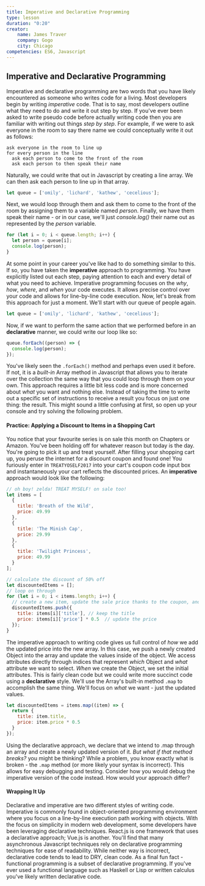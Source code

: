 ```yaml
---
title: Imperative and Declarative Programming
type: lesson
duration: "0:20"
creator:
    name: James Traver
    company: Gogo
    city: Chicago
competencies: ES6, Javascript
---
```


## Imperative and Declarative Programming

Imperative and declarative programming are two words that you have likely encountered as someone who writes code for a living. Most developers begin by writing _imperative_ code. That is to say, most developers outline what they need to do and write it out step by step. If you've ever been asked to write pseudo code before actually writing code then you are familiar with writing out things _step by step_. For example, if we were to ask everyone in the room to say there name we could conceptually write it out as follows:

```
ask everyone in the room to line up
for every person in the line
  ask each person to come to the front of the room
  ask each person to then speak their name
```

Naturally, we could write that out in Javascript by creating a line array. We can then ask each person to line up in that array.

```js
let queue = ['omily', 'lichard', 'kathew', 'cecelious'];
```

Next, we would loop through them and ask them to come to the front of the room by assigning them to a variable named _person_. Finally, we have them speak their name - or in our case, we'll just _console.log()_ their name out as represented by the _person_ variable.

```js
for (let i = 0; i < queue.length; i++) {
  let person = queue[i];
  console.log(person);
}
```

At some point in your career you've like had to do something similar to this. If so, you have taken the **imperative** approach to programming. You have explicitly listed out each step, paying attention to each and every detail of what you need to achieve. Imperative programming focuses on the _why_, _how_, _where_, and _when_ your code executes. It allows precise control over your code and allows for line-by-line code execution. Now, let's break from this approach for just a moment. We'll start with our queue of people again.

```js
let queue = ['omily', 'lichard', 'kathew', 'cecelious'];
```

Now, if we want to perform the same action that we performed before in an **declarative** manner, we could write our loop like so:

```js
queue.forEach((person) => {
  console.log(person);
});
```

You've likely seen the `.forEach()` method and perhaps even used it before. If not, it is a _built-in_ Array method in Javascript that allows you to iterate over the collection the same way that you could loop through them on your own. This approach requires a little bit less code and is more concerned about _what_ you want and nothing else. Instead of taking the time to write out a specific set of instructions to receive a result you focus on just one thing: the result. This might sound a little confusing at first, so open up your console and try solving the following problem.

#### Practice: Applying a Discount to Items in a Shopping Cart

You notice that your favourite series is on sale this month on Chapters or Amazon. You've been holding off for whatever reason but today is the day. You're going to pick it up and treat yourself. After filling your shopping cart up, you peruse the internet for a discount coupon and found one! You furiously enter in `TREATYOSELF2017` into your cart's coupon code input box and instantaneously your cart reflects the discounted prices. An **imperative** approach would look like the following:

```js
// oh boy! zelda! TREAT MYSELF! on sale too!
let items = [
  {
    title: 'Breath of the Wild',
    price: 49.99
  },
  {
    title: 'The Minish Cap',
    price: 29.99
  },
  {
    title: 'Twilight Princess',
    price: 49.99
  }
];

// calculate the discount of 50% off
let discountedItems = [];
// loop on through
for (let i = 0; i < items.length; i++) {
  // create a new item, update the sale price thanks to the coupon, and push into the discountedItems array
  discountedItems.push({
    title: items[i]['title'], // keep the title
    price: items[i]['price'] * 0.5  // update the price
  });
}
```

The imperative approach to writing code gives us full control of _how_ we add the updated price into the new array. In this case, we push a newly created Object into the array and update the values inside of the object. We access attributes directly through indices that represent _which_ Object and _what_ attribute we want to select. _When_ we create the Object, we set the initial attributes. This is fairly clean code but we could write more succinct code using a **declarative** style. We'll use the Array's built-in method `.map` to accomplish the same thing. We'll focus on _what_ we want - just the updated values. 

```js
let discountedItems = items.map((item) => {
  return {
    title: item.title,
    price: item.price * 0.5
  }
});
```

Using the declarative approach, we declare that we intend to .map through an array and create a newly updated version of it. _But what if that method breaks?_ you might be thinking? While a problem, you know exactly what is broken - the `.map` method (or more likely your syntax is incorrect). This allows for easy debugging and testing. Consider how you would debug the imperative version of the code instead. How would your approach differ?

#### Wrapping It Up

Declarative and imperative are two different styles of writing code. Imperative is commonly found in object-oriented programming environment where you focus on a line-by-line execution path working with objects. With the focus on simplicity in modern web development, some developers have been leveraging declarative techniques. React.js is one framework that uses a declarative approach; Vue.js is another. You'll find that many asynchronous Javascript techniques rely on declarative programming techniques for ease of readability. While neither way is incorrect, declarative code tends to lead to DRY, clean code. As a final fun fact - functional programming is a subset of declarative programming. If you've ever used a functional language such as Haskell or Lisp or written calculus you've likely written declarative code.
